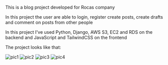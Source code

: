 This is a blog project developed for Rocas company

In this project the user are able to login, register create posts, create drafts and comment on posts from other people

In this project I've used Python, Django, AWS S3, EC2 and RDS on the backend and JavaScript and TailwindCSS on the frontend

The project looks like that:

![pic1](https://github.com/angheben/Rocas/assets/113387966/847dfd01-7432-44fb-85fe-925753a6c69d)
![pic2](https://github.com/angheben/Rocas/assets/113387966/0c535a2d-5dca-417e-a745-47ee1cb287dc)
![pic3](https://github.com/angheben/Rocas/assets/113387966/628b3eb1-b62d-46af-b091-053d4f20fcbf)
![pic4](https://github.com/angheben/Rocas/assets/113387966/0d4b9d91-f10c-4a30-96cb-59acf82089e8)

